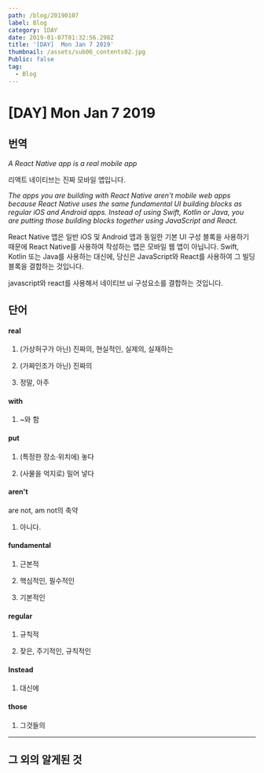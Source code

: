 ```yaml
---
path: /blog/20190107
label: Blog
category: 1DAY
date: 2019-01-07T01:32:56.298Z
title: '[DAY]  Mon Jan 7 2019'
thumbnail: /assets/sub06_contents02.jpg
Public: false
tag:
  - Blog
---
```

# \[DAY] Mon Jan 7 2019

## 번역

*A React Native app is a real mobile app*

리액트 네이티브는 진짜 모바일 앱입니다.

*The apps you are building with React Native aren't mobile web apps because React Native uses the same fundamental UI building blocks as regular iOS and Android apps. Instead of using Swift, Kotlin or Java, you are putting those building blocks together using JavaScript and React.*

React Native 앱은 일반 iOS 및 Android 앱과 동일한 기본 UI 구성 블록을 사용하기 때문에 React Native를 사용하여 작성하는 앱은 모바일 웹 앱이 아닙니다. Swift, Kotlin 또는 Java를 사용하는 대신에, 당신은 JavaScript와 React를 사용하여 그 빌딩 블록을 결합하는 것입니다.

javascript와 react를 사용해서 네이티브 ui 구성요소를 결합하는 것입니다.

## 단어

#### real

1. (가상허구가 아닌) 진짜의, 현실적인, 실제의, 실재하는

2. (가짜인조가 아닌) 진짜의

3. 정말, 아주

#### with 

1. ~와 함

#### put

1. (특정한 장소·위치에) 놓다

2. (사물을 억지로) 밀어 넣다

#### aren't
are not, am not의 축약

1. 아니다.

#### fundamental

1. 근본적

2. 핵심적인, 필수적인

3. 기본적인

#### regular

1. 규칙적

2. 잦은, 주기적인, 규칙적인

#### Instead

1. 대신에

#### those 

1. 그것들의 
- - -

## 그 외의 알게된 것

